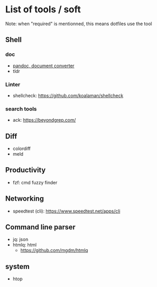 # List of tools / soft

Note: when "required" is mentionned, this means dotfiles use the tool

## Shell

### doc

- [pandoc, document converter](https://pandoc.org/)
- tldr

### Linter
- shellcheck: https://github.com/koalaman/shellcheck

### search tools
- ack: https://beyondgrep.com/

## Diff

- colordiff
- meld

## Productivity

- fzf: cmd fuzzy finder

## Networking

- speedtest (cli): https://www.speedtest.net/apps/cli

## Command line parser

- jq: json
- htmlq: html
  - https://github.com/mgdm/htmlq

## system

- htop
